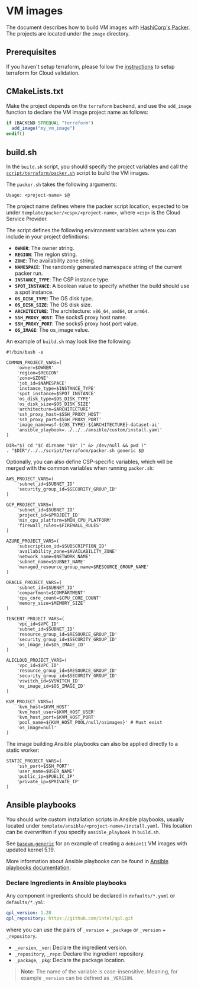 # VM images

The document describes how to build VM images with [HashiCorp's Packer][packer.io]. The projects are located under the `image` directory.

## Prerequisites

If you haven't setup terraform, please follow the [instructions][instructions] to setup terraform for Cloud validation.

## CMakeLists.txt

Make the project depends on the `terraform` backend, and use the `add_image` function to declare the VM image project name as follows:

```cmake
if (BACKEND STREQUAL "terraform")
  add_image("my_vm_image")
endif()
```

## build.sh

In the `build.sh` script, you should specify the project variables and call the [`script/terraform/packer.sh`][packer.sh] script to build the VM images.

The `packer.sh` takes the following arguments:

```text
Usage: <project-name> $@
```

<!-- TODO: Extend above as it seems to be very vague (?) -->

The project name defines where the packer script location, expected to be under `template/packer/<csp>/<project-name>`, where `<csp>` is the Cloud Service Provider.

The script defines the following environment variables where you can include in your project definitions:
- **`OWNER`**: The owner string.
- **`REGION`**: The region string.
- **`ZONE`**: The availability zone string.
- **`NAMESPACE`**: The randomly generated namespace string of the current packer run.
- **`INSTANCE_TYPE`**: The CSP instance type.
- **`SPOT_INSTANCE`**: A boolean value to specify whether the build should use a spot instance.
- **`OS_DISK_TYPE`**: The OS disk type.
- **`OS_DISK_SIZE`**: The OS disk size.
- **`ARCHITECTURE`**: The architecture: `x86_64`, `amd64`, or `arm64`.
- **`SSH_PROXY_HOST`**: The socks5 proxy host name.
- **`SSH_PROXY_PORT`**: The socks5 proxy host port value.
- **`OS_IMAGE`**: The os_image value.

An example of `build.sh` may look like the following:

```shell
#!/bin/bash -e

COMMON_PROJECT_VARS=(
    'owner=$OWNER'
    'region=$REGION'
    'zone=$ZONE'
    'job_id=$NAMESPACE'
    'instance_type=$INSTANCE_TYPE'
    'spot_instance=$SPOT_INSTANCE'
    'os_disk_type=$OS_DISK_TYPE'
    'os_disk_size=$OS_DISK_SIZE'
    'architecture=$ARCHITECTURE'
    'ssh_proxy_host=$SSH_PROXY_HOST'
    'ssh_proxy_port=$SSH_PROXY_PORT'
    'image_name=wsf-${OS_TYPE}-${ARCHITECTURE}-dataset-ai'
    'ansible_playbook=../../../ansible/custom/install.yaml'
)

DIR="$( cd "$( dirname "$0" )" &> /dev/null && pwd )"
. "$DIR"/../../script/terraform/packer.sh generic $@
```

Optionally, you can also define CSP-specific variables, which will be merged with the common variables when running `packer.sh`:

```shell
AWS_PROJECT_VARS=(
    'subnet_id=$SUBNET_ID'
    'security_group_id=$SECURITY_GROUP_ID'
)

GCP_PROJECT_VARS=(
    'subnet_id=$SUBNET_ID'
    'project_id=$PROJECT_ID'
    'min_cpu_platform=$MIN_CPU_PLATFORM'
    'firewall_rules=$FIREWALL_RULES'
)

AZURE_PROJECT_VARS=(
    'subscription_id=$SUBSCRIPTION_ID'
    'availability_zone=$AVAILABILITY_ZONE'
    'network_name=$NETWORK_NAME'
    'subnet_name=$SUBNET_NAME'
    'managed_resource_group_name=$RESOURCE_GROUP_NAME'
)

ORACLE_PROJECT_VARS=(
    'subnet_id=$SUBNET_ID'
    'compartment=$COMPARTMENT'
    'cpu_core_count=$CPU_CORE_COUNT'
    'memory_size=$MEMORY_SIZE'
)

TENCENT_PROJECT_VARS=(
    'vpc_id=$VPC_ID'
    'subnet_id=$SUBNET_ID'
    'resource_group_id=$RESOURCE_GROUP_ID'
    'security_group_id=$SECURITY_GROUP_ID'
    'os_image_id=$OS_IMAGE_ID'
)

ALICLOUD_PROJECT_VARS=(
    'vpc_id=$VPC_ID'
    'resource_group_id=$RESOURCE_GROUP_ID'
    'security_group_id=$SECURITY_GROUP_ID'
    'vswitch_id=$VSWITCH_ID'
    'os_image_id=$OS_IMAGE_ID'
)

KVM_PROJECT_VARS=(
    'kvm_host=$KVM_HOST'
    'kvm_host_user=$KVM_HOST_USER'
    'kvm_host_port=$KVM_HOST_PORT'
    'pool_name=${KVM_HOST_POOL/null/osimages}' # Must exist
    'os_image=null'
)
```

The image building Ansible playbooks can also be applied directly to a static worker:

```shell
STATIC_PROJECT_VARS=(
    'ssh_port=$SSH_PORT'
    'user_name=$USER_NAME'
    'public_ip=$PUBLIC_IP'
    'private_ip=$PRIVATE_IP'
)
```

## Ansible playbooks

You should write custom installation scripts in Ansible playbooks, usually located under `template/ansible/<project-name>/install.yaml`. This location can be overwritten if you specify `ansible_playbook` in `build.sh`.

See [`basevm-generic`][basevm-generic] for an example of creating a `debian11` VM images with updated kernel 5.19.

More information about Ansible playbooks can be found in [Ansible playbooks documentation][ansible playbooks docs].

### Declare Ingredients in Ansible playbooks

Any component ingredients should be declared in `defaults/*.yaml` or `defaults/*.yml`:

```yaml
qpl_version: 1.28
qpl_repository: https://github.com/intel/qpl.git
```

where you can use the pairs of `_version` + `_package` or `_version` + `_repository`.

- `_version`, `_ver`: Declare the ingredient version.
- `_repository`, `_repo`: Declare the ingredient repository.
- `_package`, `_pkg`: Declare the package location.

> **Note:** The name of the variable is case-insensitive. Meaning, for example `_version` can be defined as `_VERSION`.

[instructions]: ../../user-guide/preparing-infrastructure/setup-terraform.md#setup-terraform-for-cloud-validation
[packer.sh]: ../../../script/terraform/packer.sh
[basevm-generic]: ../../../image/basevm-generic
[packer.io]: https://www.packer.io/
[ansible playbooks docs]: https://docs.ansible.com/ansible/latest/playbook_guide/playbooks_intro.html